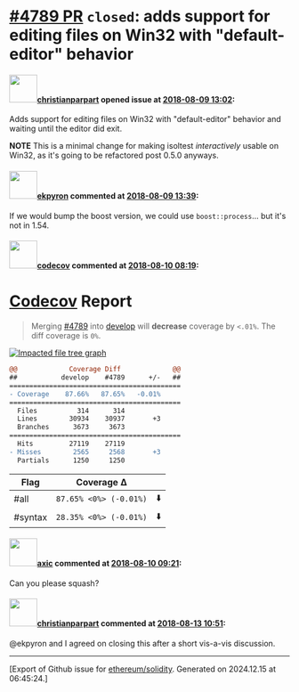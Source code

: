 # [\#4789 PR](https://github.com/ethereum/solidity/pull/4789) `closed`: adds support for editing files on Win32 with  "default-editor" behavior

#### <img src="https://avatars.githubusercontent.com/u/56763?u=373e0766d5c45bef8c7c7fc5ed48394935772065&v=4" width="50">[christianparpart](https://github.com/christianparpart) opened issue at [2018-08-09 13:02](https://github.com/ethereum/solidity/pull/4789):

Adds support for editing files on Win32 with  "default-editor" behavior and waiting until the editor did exit.

**NOTE** This is a minimal change for making isoltest *interactively* usable on Win32, as it's going to be refactored post 0.5.0 anyways.

#### <img src="https://avatars.githubusercontent.com/u/1347491?v=4" width="50">[ekpyron](https://github.com/ekpyron) commented at [2018-08-09 13:39](https://github.com/ethereum/solidity/pull/4789#issuecomment-411760435):

If we would bump the boost version, we could use ``boost::process``... but it's not in 1.54.

#### <img src="https://avatars.githubusercontent.com/in/254?v=4" width="50">[codecov](https://github.com/apps/codecov) commented at [2018-08-10 08:19](https://github.com/ethereum/solidity/pull/4789#issuecomment-412012131):

# [Codecov](https://codecov.io/gh/ethereum/solidity/pull/4789?src=pr&el=h1) Report
> Merging [#4789](https://codecov.io/gh/ethereum/solidity/pull/4789?src=pr&el=desc) into [develop](https://codecov.io/gh/ethereum/solidity/commit/43db88b8363d73ee2f5ffa094ff506414261bd11?src=pr&el=desc) will **decrease** coverage by `<.01%`.
> The diff coverage is `0%`.

[![Impacted file tree graph](https://codecov.io/gh/ethereum/solidity/pull/4789/graphs/tree.svg?width=650&src=pr&token=87PGzVEwU0&height=150)](https://codecov.io/gh/ethereum/solidity/pull/4789?src=pr&el=tree)

```diff
@@             Coverage Diff             @@
##           develop    #4789      +/-   ##
===========================================
- Coverage    87.66%   87.65%   -0.01%     
===========================================
  Files          314      314              
  Lines        30934    30937       +3     
  Branches      3673     3673              
===========================================
  Hits         27119    27119              
- Misses        2565     2568       +3     
  Partials      1250     1250
```

| Flag | Coverage Δ | |
|---|---|---|
| #all | `87.65% <0%> (-0.01%)` | :arrow_down: |
| #syntax | `28.35% <0%> (-0.01%)` | :arrow_down: |

#### <img src="https://avatars.githubusercontent.com/u/20340?v=4" width="50">[axic](https://github.com/axic) commented at [2018-08-10 09:21](https://github.com/ethereum/solidity/pull/4789#issuecomment-412027944):

Can you please squash?

#### <img src="https://avatars.githubusercontent.com/u/56763?u=373e0766d5c45bef8c7c7fc5ed48394935772065&v=4" width="50">[christianparpart](https://github.com/christianparpart) commented at [2018-08-13 10:51](https://github.com/ethereum/solidity/pull/4789#issuecomment-412479956):

@ekpyron and I agreed on closing this after a short vis-a-vis discussion.


-------------------------------------------------------------------------------



[Export of Github issue for [ethereum/solidity](https://github.com/ethereum/solidity). Generated on 2024.12.15 at 06:45:24.]
